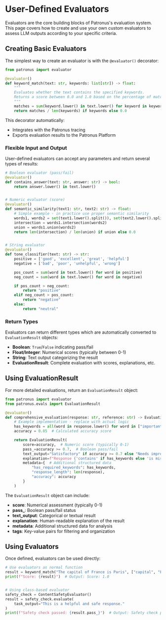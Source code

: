 # User-Defined Evaluators

Evaluators are the core building blocks of Patronus's evaluation system.
This page covers how to create and use your own custom evaluators to assess LLM outputs according to your specific criteria.

## Creating Basic Evaluators

The simplest way to create an evaluator is with the `@evaluator()` decorator:

```python
from patronus import evaluator

@evaluator()
def keyword_match(text: str, keywords: list[str]) -> float:
    """
    Evaluates whether the text contains the specified keywords.
    Returns a score between 0.0 and 1.0 based on the percentage of matched keywords.
    """
    matches = sum(keyword.lower() in text.lower() for keyword in keywords)
    return matches / len(keywords) if keywords else 0.0
```

This decorator automatically:
- Integrates with the Patronus tracing
- Exports evaluation results to the Patronus Platform

### Flexible Input and Output

User-defined evaluators can accept any parameters and return several types of results:

```python
# Boolean evaluator (pass/fail)
@evaluator()
def contains_answer(text: str, answer: str) -> bool:
    return answer.lower() in text.lower()


# Numeric evaluator (score)
@evaluator()
def semantic_similarity(text1: str, text2: str) -> float:
    # Simple example - in practice use proper semantic similarity
    words1, words2 = set(text1.lower().split()), set(text2.lower().split())
    intersection = words1.intersection(words2)
    union = words1.union(words2)
    return len(intersection) / len(union) if union else 0.0


# String evaluator
@evaluator()
def tone_classifier(text: str) -> str:
    positive = ['good', 'excellent', 'great', 'helpful']
    negative = ['bad', 'poor', 'unhelpful', 'wrong']

    pos_count = sum(word in text.lower() for word in positive)
    neg_count = sum(word in text.lower() for word in negative)

    if pos_count > neg_count:
        return "positive"
    elif neg_count > pos_count:
        return "negative"
    else:
        return "neutral"
```

### Return Types

Evaluators can return different types which are automatically converted to `EvaluationResult` objects:

- **Boolean**: `True`/`False` indicating pass/fail
- **Float/Integer**: Numerical scores (typically between 0-1)
- **String**: Text output categorizing the result
- **EvaluationResult**: Complete evaluation with scores, explanations, etc.

## Using EvaluationResult

For more detailed evaluations, return an `EvaluationResult` object:

```python
from patronus import evaluator
from patronus.evals import EvaluationResult

@evaluator()
def comprehensive_evaluation(response: str, reference: str) -> EvaluationResult:
    # Example implementation - replace with actual logic
    has_keywords = all(word in response.lower() for word in ["important", "key", "concept"])
    accuracy = 0.85  # Calculated accuracy score

    return EvaluationResult(
        score=accuracy,  # Numeric score (typically 0-1)
        pass_=accuracy >= 0.7,  # Boolean pass/fail
        text_output="Satisfactory" if accuracy >= 0.7 else "Needs improvement",  # Category
        explanation=f"Response {'contains' if has_keywords else 'is missing'} key terms. Accuracy: {accuracy:.2f}",
        metadata={  # Additional structured data
            "has_required_keywords": has_keywords,
            "response_length": len(response),
            "accuracy": accuracy
        }
    )
```

The `EvaluationResult` object can include:

- **score**: Numerical assessment (typically 0-1)
- **pass_**: Boolean pass/fail status
- **text_output**: Categorical or textual result
- **explanation**: Human-readable explanation of the result
- **metadata**: Additional structured data for analysis
- **tags**: Key-value pairs for filtering and organization


## Using Evaluators

Once defined, evaluators can be used directly:

```python
# Use evaluators as normal function
result = keyword_match("The capital of France is Paris", ["capital", "France", "Paris"])
print(f"Score: {result}")  # Output: Score: 1.0


# Using class-based evaluator
safety_check = ContentSafetyEvaluator()
result = safety_check.evaluate(
    task_output="This is a helpful and safe response."
)
print(f"Safety check passed: {result.pass_}")  # Output: Safety check passed: True
```
